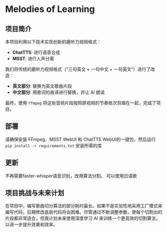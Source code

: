 # Melodies of Learning

## 项目简介

本项目利用以下技术实现创新的磨听力视频格式：
- **ChatTTS**: 进行语音合成
- **MSST**: 进行人声分离


我们将传统的磨听力视频格式（“三句英文 + 一句中文 + 一句英文”）进行了改造：
- **英文部分**: 替换为英文歌曲片段
- **中文部分**: 用歌词的直译进行替换，并让 AI 朗读

最终，使用 `ffmpeg` 将这些音频片段按照原视频的节奏依次剪辑在一起，完成了项目。

## 部署

请确保安装 FFmpeg、MSST WebUI 和 ChatTTS WebUI的一键包，然后运行 `pip install -r requirements.txt` 安装所需的库

## 更新
不再需要faster-whisper语音识别，改用算法分割。
可以使用日语歌

## 项目挑战与未来计划

在项目中，编写歌曲切分算法的部分耗时最长。如果不是实验性地采用工厂模式来编写代码，后期修改底层代码将会困难。尽管通过不断调整参数，使每个切割出的片段都非常适合，但我计划未来使用深度学习 AI 来训练一个更高效的切割算法，以进一步提升效果和效率。
